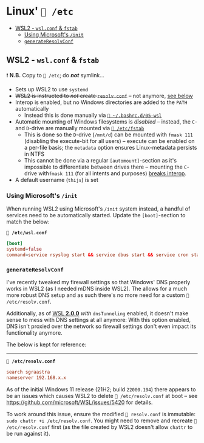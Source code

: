 # Linux' `📂 /etc`

- [WSL2 - `wsl.conf` \& `fstab`](#wsl2---wslconf--fstab)
  - [Using Microsoft's `/init`](#using-microsofts-init)
  - [`generateResolvConf`](#generateresolvconf)

## WSL2 - `wsl.conf` & `fstab`

❗ **N.B.** Copy to `📂 /etc`; do _**not**_ symlink...

- Sets up WSL2 to use `systemd`
- ~~WSL2 is instructed to _not_ create `resolv.conf`~~ – not anymore,
  [see below](#generateresolvconf)
- Interop is enabled, but no Windows directories are added to the `PATH`
  automatically
  - Instead this is done manually via
    [`📄 ~/.bashrc.d/05-wsl`](../../../.bashrc.d/05-wsl)
- Automatic mounting of Windows filesystems is _disabled_ – instead, the `C`-
  and `D`-drive are manually mounted via [`📄 /etc/fstab`](fstab)
  - This is done so the `D`-drive (`/mnt/d`) can be mounted with `fmask 111`
    (disabling the execute-bit for all users) – execute can be enabled on a
    per-file basis; the `metadata` option ensures Linux-metadata persists in
    NTFS
  - This cannot be done via a regular `[automount]`-section as it's impossible
    to differentiate between drives there – mounting the `C`-drive
    with`fmask 111` (for all intents and purposes)
    [breaks interop](https://github.com/microsoft/WSL/issues/7933).
- A default username (`thijs`) is set

### Using Microsoft's `/init`

When running WSL2 using Microsoft's `/init` system instead, a handful of
services need to be automatically started. Update the `[boot]`-section to match
the below:

**`📄 /etc/wsl.conf`**

```conf
[boot]
systemd=false
command=service rsyslog start && service dbus start && service cron start && service anacron start
```

### `generateResolvConf`

I've recently tweaked my firewall settings so that Windows' DNS properly works
in WSL2 (as I needed mDNS inside WSL2). The allows for a much more robust DNS
setup and as such there's no more need for a custom `📄 /etc/resolv.conf`.

Additionally, as of
[WSL **2.0.0**](https://github.com/microsoft/WSL/releases/tag/2.0.0) _with_
`dnsTunneling` enabled, it doesn't make sense to mess with DNS settings at all
anymore: With this option enabled, DNS isn't proxied over the network so
firewall settings don't even impact its functionality anymore.

The below is kept for reference:

---

**`📄 /etc/resolv.conf`**

```conf
search sgraastra
nameserver 192.168.x.x
```

As of the initial Windows 11 release (21H2; build `22000.194`) there appears to
be an issues which causes WSL2 to delete `📄 /etc/resolv.conf` at boot – see
<https://github.com/microsoft/WSL/issues/5420> for details.

To work around this issue, ensure the modified `📄 resolv.conf` is immutable:
`sudo chattr +i /etc/resolv.conf`. You might need to remove and recreate
`📄 /etc/resolv.conf` first (as the file created by WSL2 doesn't allow `chattr`
to be run against it).
